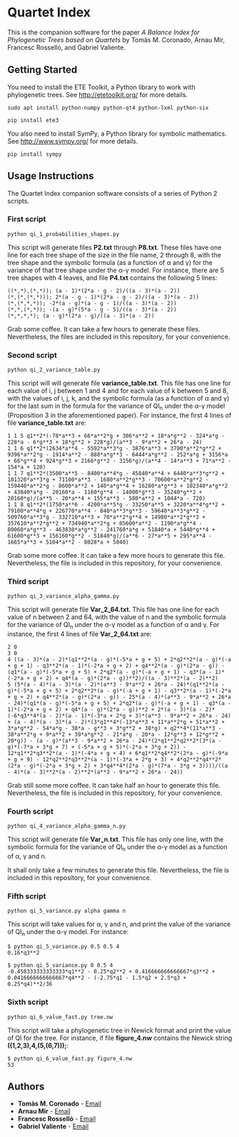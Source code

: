 # Quartet Index

This is the companion software for the paper *A Balance Index for Phylogenetic Trees based on Quartets* by Tomàs M. Coronado, Arnau Mir, Francesc Rosselló, and Gabriel Valiente.

## Getting Started

You need to install the ETE Toolkit, a Python library to work with phylogenetic trees. See http://etetoolkit.org/ for more details.

```
sudo apt install python-numpy python-qt4 python-lxml python-six
```

```
pip install ete3
```

You also need to install SymPy, a Python library for symbolic mathematics. See http://www.sympy.org/ for more details.

```
pip install sympy
```

## Usage Instructions

The Quartet Index companion software consists of a series of Python 2 scripts.

### First script

```
python qi_1_probabilities_shapes.py
```

This script will generate files **P2.txt** through **P8.txt**. These files have one line for each tree shape of the size in the file name, 2 through 8, with the tree shape and the symbolic formula (as a function of &alpha; and &gamma;) for the variance of that tree shape under the &alpha;-&gamma; model. For instance, there are 5 tree shapes with 4 leaves, and file **P4.txt** contains the following 5 lines:

```
((*,*),(*,*)); (a - 1)*(2*a - g - 2)/((a - 3)*(a - 2))
(*,(*,(*,*))); 2*(a - g - 1)*(2*a - g - 2)/((a - 3)*(a - 2))
(*,(*,*,*)); -2*(a - g)*(a - g - 1)/((a - 3)*(a - 2))
(*,*,(*,*)); -(a - g)*(5*a - g - 5)/((a - 3)*(a - 2))
(*,*,*,*); (a - g)*(2*a - g)/((a - 3)*(a - 2))
```

Grab some coffee. It can take a few hours to generate these files. Nevertheless, the files are included in this repository, for your convenience.
<!--
user	386m14.535s
-->

### Second script

```
python qi_2_variance_table.py
```

This script will will generate file **variance_table.txt**. This file has one line for each value of i, j between 1 and 4 and for each value of k between 5 and 8, with the values of i, j, k, and the symbolic formula (as a function of &alpha; and &gamma;) for the last sum in the formula for the variance of QI<sub>n</sub> under the &alpha;-&gamma; model (Proposition 3 in the aforementioned paper). For instance, the first 4 lines of file **variance_table.txt** are:

```
1 1 5 q1**2*(-78*a**3 + 66*a**2*g + 306*a**2 + 18*a*g**2 - 324*a*g - 228*a - 6*g**3 + 18*g**2 + 228*g)/(a**3 - 9*a**2 + 26*a - 24)
1 1 6 q1**2*(2634*a**4 - 5592*a**3*g - 3876*a**3 + 3780*a**2*g**2 + 9396*a**2*g - 1914*a**2 - 888*a*g**3 - 6444*a*g**2 - 252*a*g + 3156*a + 66*g**4 + 924*g**3 + 2166*g**2 - 3156*g)/(a**4 - 14*a**3 + 71*a**2 - 154*a + 120)
1 1 7 q1**2*(3500*a**5 - 8400*a**4*g - 45840*a**4 + 6440*a**3*g**2 + 101320*a**3*g + 71100*a**3 - 1680*a**2*g**3 - 70600*a**2*g**2 - 159440*a**2*g - 8600*a**2 + 140*a*g**4 + 16280*a*g**3 + 102340*a*g**2 + 43840*a*g - 20160*a - 1160*g**4 - 14000*g**3 - 35240*g**2 + 20160*g)/(a**5 - 20*a**4 + 155*a**3 - 580*a**2 + 1044*a - 720)
1 1 8 q1**2*(1750*a**6 - 4200*a**5*g - 33250*a**5 + 3220*a**4*g**2 + 79100*a**4*g + 226770*a**4 - 840*a**3*g**3 - 59640*a**3*g**2 - 509760*a**3*g - 332710*a**3 + 70*a**2*g**4 + 14980*a**2*g**3 + 357610*a**2*g**2 + 734940*a**2*g + 85600*a**2 - 1190*a*g**4 - 80060*a*g**3 - 463830*a*g**2 - 241760*a*g + 51840*a + 5440*g**4 + 61600*g**3 + 156160*g**2 - 51840*g)/(a**6 - 27*a**5 + 295*a**4 - 1665*a**3 + 5104*a**2 - 8028*a + 5040)
```

Grab some more coffee. It can take a few more hours to generate this file. Nevertheless, the file is included in this repository, for your convenience.
<!--
user	193m58.921s
-->

### Third script

```
python qi_3_variance_alpha_gamma.py
```

This script will generate file **Var_2_64.txt**. This file has one line for each value of n between 2 and 64, with the value of n and the symbolic formula for the variance of QI<sub>n</sub> under the &alpha;-&gamma; model as a function of &alpha; and &gamma;. For instance, the first 4 lines of file **Var_2_64.txt** are:

```
2 0
3 0
4 ((a - 3)*(a - 2)*(q1**2*(a - g)*(-5*a + g + 5) + 2*q2**2*(a - g)*(-a + g + 1) - q3**2*(a - 1)*(-2*a + g + 2) + q4**2*(a - g)*(2*a - g)) - (q1*(a - g)*(-5*a + g + 5) + 2*q2*(a - g)*(-a + g + 1) - q3*(a - 1)*(-2*a + g + 2) + q4*(a - g)*(2*a - g))**2)/((a - 3)**2*(a - 2)**2)
5 (5*(a - 4)*(a - 3)*(a - 2)*(a**3 - 9*a**2 + 26*a - 24)*(q1**2*(a - g)*(-5*a + g + 5) + 2*q2**2*(a - g)*(-a + g + 1) - q3**2*(a - 1)*(-2*a + g + 2) + q4**2*(a - g)*(2*a - g)) - 25*(a - 4)*(a**3 - 9*a**2 + 26*a - 24)*(q1*(a - g)*(-5*a + g + 5) + 2*q2*(a - g)*(-a + g + 1) - q3*(a - 1)*(-2*a + g + 2) + q4*(a - g)*(2*a - g))**2 + 2*(a - 3)*(a - 2)*(-6*q3**4*(a - 2)*(a - 1)*(-3*a + 2*g + 3)*(a**3 - 9*a**2 + 26*a - 24) + (a - 4)*(a - 3)*(a - 2)*(3*q1**4*(-13*a**3 + 11*a**2*g + 51*a**2 + 3*a*g**2 - 54*a*g - 38*a - g**3 + 3*g**2 + 38*g) + q2**4*(11*a**3 - 38*a**2*g + 9*a**2 + 39*a*g**2 - 21*a*g - 20*a - 12*g**3 + 12*g**2 + 20*g)) - (a - g)*(a**3 - 9*a**2 + 26*a - 24)*(2*q1**2*q2**2*(3*(a - g)*(-7*a + 3*g + 7) + (-5*a + g + 5)*(-2*a + 3*g + 2)) - 12*q1**2*q3**2*(a - 1)*(-4*a + g + 4) + 6*q1**2*q4**2*(2*a - g)*(-9*a + g + 9) - 12*q2**2*q3**2*(a - 1)*(-3*a + 2*g + 3) + 4*q2**2*q4**2*(2*a - g)*(-2*a + 3*g + 2) + 3*q4**4*(2*a - g)*(7*a - 3*g + 3))))/((a - 4)*(a - 3)**2*(a - 2)**2*(a**3 - 9*a**2 + 26*a - 24))
```

Grab still some more coffee. It can take half an hour to generate this file. Nevertheless, the file is included in this repository, for your convenience.
<!--
user	33m59.299s
-->

### Fourth script

```
python qi_4_variance_alpha_gamma_n.py
```

This script will generate file **Var_n.txt**. This file has only one line, with the symbolic formula for the variance of QI<sub>n</sub> under the &alpha;-&gamma; model as a function of &alpha;, &gamma; and n.

It shall only take a few minutes to generate this file. Nevertheless, the file is included in this repository, for your convenience.
<!--
user	7m8.109s
-->

### Fifth script

```
python qi_5_variance.py alpha gamma n
```

This script will take values for &alpha;, &gamma; and n, and print the value of the variance of QI<sub>n</sub> under the &alpha;-&gamma; model. For instance:

```
$ python qi_5_variance.py 0.5 0.5 4
0.16*q3**2
```

```
$ python qi_5_variance.py 0 0.5 4
-0.458333333333333*q1**2 - 0.25*q2**2 + 0.416666666666667*q3**2 + 0.0416666666666667*q4**2 - (-2.75*q1 - 1.5*q2 + 2.5*q3 + 0.25*q4)**2/36
```

### Sixth script

```
python qi_6_value_fast.py tree.nw
```

This script will take a phylogenetic tree in Newick format and print the value of QI for the tree. For instance, if file **figure_4.nw** contains the Newick string **((1,2,3),4,(5,(6,7)));**:

```
$ python qi_6_value_fast.py figure_4.nw
53
```

## Authors

* **Tomàs M. Coronado** - [Email](mailto:t.martinez@uib.es)
* **Arnau Mir** - [Email](mailto:arnau.mir@uib.es)
* **Francesc Rosselló** - [Email](mailto:cesc.rossello@uib.es)
* **Gabriel Valiente** - [Email](mailto:valiente@cs.upc.edu)

